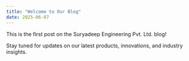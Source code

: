 ```yaml
---
title: "Welcome to Our Blog"
date: 2025-06-07
---
```


This is the first post on the Suryadeep Engineering Pvt. Ltd. blog!

Stay tuned for updates on our latest products, innovations, and industry insights.
